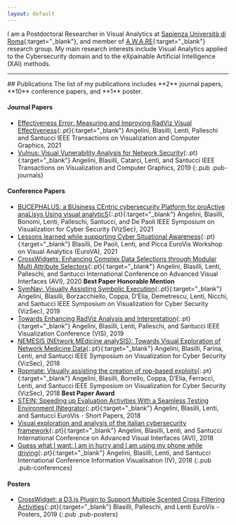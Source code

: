 ```yaml
---
layout: default
---
```

I am a Postdoctoral Researcher in Visual Analytics at [Sapienza Università di Roma](https://www.uniroma1.it){:target="_blank"}, and member of [A.W.A.RE](http://aware.diag.uniroma1.it){:target="_blank"} research group. My main research interests include Visual Analytics applied to the Cybersecurity domain and to the eXpainable Artificial Intelligence (XAI) methods.

<hr>
## Publications
The list of my publications includes **2** journal papers, **10** conference papers, and **1** poster.

#### Journal Papers
- [Effectiveness Error: Measuring and Improving RadViz Visual Effectiveness](https://doi.org/10.1109/TVCG.2021.3104879){:.pt}{:target="_blank"}
  <span class="pa">Angelini, Blasilli, Lenti, Palleschi and Santucci</span>
  <span class="pv">IEEE Transactions on Visualization and Computer Graphics, 2021</span>
- [Vulnus: Visual Vunerability Analysis for Network Security](https://doi.org/10.1109/TVCG.2018.2865028){:.pt}{:target="_blank"}
  <span class="pa">Angelini, Blasilli, Catarci, Lenti, and Santucci</span>
  <span class="pv">IEEE Transactions on Visualization and Computer Graphics, 2019</span>
{:.pub .pub-journals}

#### Conference Papers
- [BUCEPHALUS: a BUsiness CEntric cybersecurity Platform for proActive anaLisys Using visual analyticS](https://doi.org/10.1109/VizSec53666.2021.00007){:.pt}{:target="_blank"}
  <span class="pa">Angelini, Blasilli, Bonomi, Lenti, Palleschi, Santucci, and De Paoli</span>
  <span class="pv">IEEE Symposium on Visualization for Cyber Security (VizSec), 2021</span>
- [Lessons learned while supporting Cyber Situational Awareness](https://doi.org/10.2312/eurova.20211093){:.pt}{:target="_blank"}
  <span class="pa">Blasilli, De Paoli, Lenti, and Picca</span>
  <span class="pv">EuroVis Workshop on Visual Analytics (EuroVA), 2021</span>
- [CrossWidgets: Enhancing Complex Data Selections through Modular Multi Attribute Selectors](https://doi.org/10.1145/3399715.3399918){:.pt}{:target="_blank"}
  <span class="pa">Angelini, Blasilli, Lenti, Palleschi, and Santucci</span>
  <span class="pv">International Conference on Advanced Visual Interfaces (AVI), 2020</span>
  <b class="paward">Best Paper Honorable Mention</b>
- [SymNav: Visually Assisting Symbolic Execution](https://doi.org/10.1109/VizSec48167.2019.9161524){:.pt}{:target="_blank"}
  <span class="pa">Angelini, Blasilli, Borzacchiello, Coppa, D’Elia, Demetrescu, Lenti, Nicchi, and Santucci</span>
  <span class="pv">IEEE Symposium on Visualization for Cyber Security (VizSec), 2019</span>
- [Towards Enhancing RadViz Analysis and Interpretation](https://doi.org/10.1109/VISUAL.2019.8933775){:.pt}{:target="_blank"}
  <span class="pa">Angelini, Blasilli, Lenti, Palleschi, and Santucci</span>
  <span class="pv">IEEE Visualization Conference (VIS), 2019</span>
- [NEMESIS (NEtwork MEdicine analySIS): Towards Visual Exploration of Network Medicine Data](https://doi.org/10.5220/0007577003220329){:.pt}{:target="_blank"}
  <span class="pa">Angelini, Blasilli, Farina, Lenti, and Santucci</span>
  <span class="pv">IEEE Symposium on Visualization for Cyber Security (VizSec), 2018</span>
- [Ropmate: Visually assisting the creation of rop-based exploits](https://doi.org/10.1109/VIZSEC.2018.8709204){:.pt}{:target="_blank"}
  <span class="pa">Angelini, Blasilli, Borrello, Coppa, D’Elia, Ferracci, Lenti, and Santucci</span>
  <span class="pv">IEEE Symposium on Visualization for Cyber Security (VizSec), 2018</span>
  <b class="paward">Best Paper Award</b>
- [STEIN: Speeding up Evaluation Activities With a Seamless Testing Environment INtegrator](https://diglib.eg.org/handle/10.2312/eurovisshort20181083){:.pt}{:target="_blank"}
  <span class="pa">Angelini, Blasilli, Lenti, and Santucci</span>
  <span class="pv">EuroVis - Short Papers, 2018</span>
- [Visual exploration and analysis of the italian cybersecurity framework](https://doi.org/10.1145/3206505.3206579){:.pt}{:target="_blank"}
  <span class="pa">Angelini, Blasilli, Lenti, and Santucci</span>
  <span class="pv">International Conference on Advanced Visual Interfaces (AVI), 2018</span>
- [Guess what I want: I am in hurry and I am using my phone while driving](https://doi.org/10.1109/iV.2018.00034){:.pt}{:target="_blank"}
  <span class="pa">Angelini, Blasilli, Lenti, and Santucci</span>
  <span class="pv">International Conference Information Visualisation (IV), 2018</span>
{:.pub .pub-conferences}

#### Posters
- [CrossWidget: a D3.js Plugin to Support Multiple Scented Cross Filtering Activities](https://doi.org/10.2312/eurp.20191131){:.pt}{:target="_blank"}
  <span class="pa">Blasilli, Palleschi, and Lenti</span>
  <span class="pv">EuroVis - Posters, 2019</span>
{:.pub .pub-posters}
